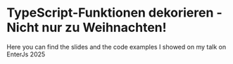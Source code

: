 # TypeScript-Funktionen dekorieren - Nicht nur zu Weihnachten!

Here you can find the slides and the code examples I showed on my talk on EnterJs 2025